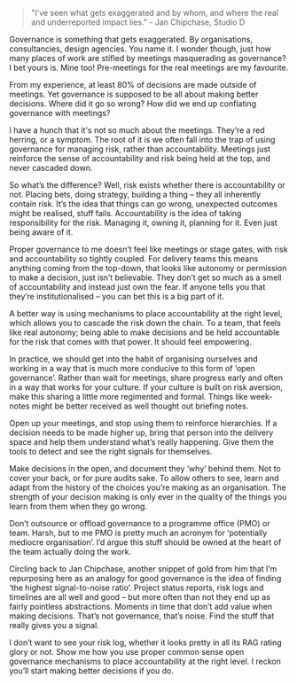 > "I’ve seen what gets exaggerated and by whom, and where the real and underreported impact lies." - Jan Chipchase, Studio D

Governance is something that gets exaggerated. By organisations, consultancies, design agencies. You name it. I wonder though, just how many places of work are stifled by meetings masquerading as governance? I bet yours is. Mine too! Pre-meetings for the real meetings are my favourite.

From my experience, at least 80% of decisions are made outside of meetings. Yet governance is supposed to be all about making better decisions. Where did it go so wrong? How did we end up conflating governance with meetings?

I have a hunch that it's not so much about the meetings. They’re a red herring, or a symptom. The root of it is we often fall into the trap of using governance for managing risk, rather than accountability. Meetings just reinforce the sense of accountability and risk being held at the top, and never cascaded down.

So what’s the difference? Well, risk exists whether there is accountability or not. Placing bets, doing strategy, building a thing – they all inherently contain risk. It’s the idea that things can go wrong, unexpected outcomes might be realised, stuff fails. Accountability is the idea of taking responsibility for the risk. Managing it, owning it, planning for it. Even just being aware of it.

Proper governance to me doesn’t feel like meetings or stage gates, with risk and accountability so tightly coupled. For delivery teams this means anything coming from the top-down, that looks like autonomy or permission to make a decision, just isn’t believable. They don’t get so much as a smell of accountability and instead just own the fear. If anyone tells you that they’re institutionalised – you can bet this is a big part of it.

A better way is using mechanisms to place accountability at the right level, which allows you to cascade the risk down the chain. To a team, that feels like real autonomy; being able to make decisions and be held accountable for the risk that comes with that power. It should feel empowering.

In practice, we should get into the habit of organising ourselves and working in a way that is much more conducive to this form of ‘open governance’. Rather than wait for meetings, share progress early and often in a way that works for your culture. If your culture is built on risk aversion, make this sharing a little more regimented and formal. Things like week-notes might be better received as well thought out briefing notes.

Open up your meetings, and stop using them to reinforce hierarchies. If a decision needs to be made higher up, bring that person into the delivery space and help them understand what’s really happening. Give them the tools to detect and see the right signals for themselves.

Make decisions in the open, and document they ‘why’ behind them. Not to cover your back, or for pure audits sake. To allow others to see, learn and adapt from the history of the choices you’re making as an organisation. The strength of your decision making is only ever in the quality of the things you learn from them when they go wrong.

Don’t outsource or offload governance to a programme office (PMO) or team. Harsh, but to me PMO is pretty much an acronym for ‘potentially mediocre organisation’. I’d argue this stuff should be owned at the heart of the team actually doing the work.

Circling back to Jan Chipchase, another snippet of gold from him that I’m repurposing here as an analogy for good governance is the idea of finding ‘the highest signal-to-noise ratio’. Project status reports, risk logs and timelines are all well and good – but more often than not they end up as fairly pointless abstractions. Moments in time that don’t add value when making decisions. That’s not governance, that’s noise. Find the stuff that really gives you a signal.

I don’t want to see your risk log, whether it looks pretty in all its RAG rating glory or not. Show me how you use proper common sense open governance mechanisms to place accountability at the right level. I reckon you’ll start making better decisions if you do.

